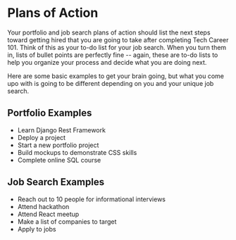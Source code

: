 # Plans of Action

Your portfolio and job search plans of action should list the next steps toward getting hired that you are going to take after completing Tech Career 101. Think of this as your to-do list for your job search. When you turn them in, lists of bullet points are perfectly fine -- again, these are to-do lists to help you organize your process and decide what you are doing next.

Here are some basic examples to get your brain going, but what you come upo with is going to be different depending on you and your unique job search.

## Portfolio Examples

- Learn Django Rest Framework
- Deploy a project
- Start a new portfolio project
- Build mockups to demonstrate CSS skills
- Complete online SQL course

## Job Search Examples

- Reach out to 10 people for informational interviews
- Attend hackathon
- Attend React meetup
- Make a list of companies to target
- Apply to jobs
